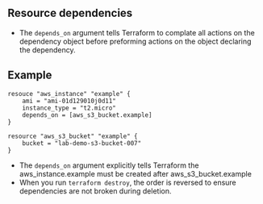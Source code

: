 ## Resource dependencies
- The `depends_on` argument tells Terraform to complate all actions on the dependency object before preforming actions on the object declaring the dependency.
## Example
```
resouce "aws_instance" "example" {
    ami = "ami-01d129010j0d11"
    instance_type = "t2.micro"
    depends_on = [aws_s3_bucket.example]
}

resource "aws_s3_bucket" "example" {
    bucket = "lab-demo-s3-bucket-007"
}
```

- The `depends_on` argument explicitly tells Terraform the aws_instance.example must be created after aws_s3_bucket.example
- When you run `terraform destroy`, the order is reversed to ensure dependencies are not broken during deletion.